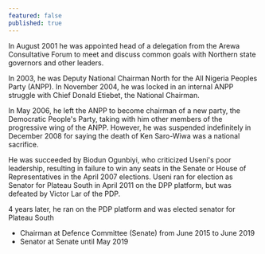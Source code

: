 ```yaml
---
featured: false
published: true
---
```

In August 2001 he was appointed head of a delegation from the Arewa Consultative Forum to meet and discuss common goals with Northern state governors and other leaders.

In 2003, he was Deputy National Chairman North for the All Nigeria Peoples Party (ANPP). In November 2004, he was locked in an internal ANPP struggle with Chief Donald Etiebet, the National Chairman.

In May 2006, he left the ANPP to become chairman of a new party, the Democratic People's Party, taking with him other members of the progressive wing of the ANPP. However, he was suspended indefinitely in December 2008 for saying the death of Ken Saro-Wiwa was a national sacrifice.

He was succeeded by Biodun Ogunbiyi, who criticized Useni's poor leadership, resulting in failure to win any seats in the Senate or House of Representatives in the April 2007 elections. Useni ran for election as Senator for Plateau South in April 2011 on the DPP platform, but was defeated by Victor Lar of the PDP.

4 years later, he ran on the PDP platform and was elected senator for Plateau South

* Chairman at Defence Committee (Senate) from June 2015 to June 2019
* Senator at Senate until May 2019

